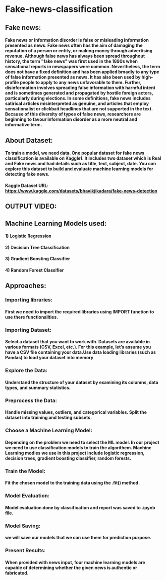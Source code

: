 # Fake-news-classification

## Fake news:

#### Fake news or information disorder is false or misleading information presented as news. Fake news often has the aim of damaging the reputation of a person or entity, or making money through advertising revenue. Although false news has always been spread throughout history, the term "fake news" was first used in the 1890s when sensational reports in newspapers were common. Nevertheless, the term does not have a fixed definition and has been applied broadly to any type of false information presented as news. It has also been used by high-profile people to apply to any news unfavorable to them. Further, disinformation involves spreading false information with harmful intent and is sometimes generated and propagated by hostile foreign actors, particularly during elections. In some definitions, fake news includes satirical articles misinterpreted as genuine, and articles that employ sensationalist or clickbait headlines that are not supported in the text. Because of this diversity of types of false news, researchers are beginning to favour information disorder as a more neutral and informative term.

## About Dataset:

#### To train a model, we need data. One popular dataset for fake news classification is available on Kaggle1. It includes two dataset which is Real and Fake news and had details such as title, text, subject, date. You can explore this dataset to build and evaluate machine learning models for detecting fake news.

#### Kaggle Dataset URL: https://www.kaggle.com/datasets/bhavikjikadara/fake-news-detection

## OUTPUT VIDEO:



## Machine Learning Models used:

#### 1) Logistic Regression

#### 2) Decision Tree Classification

#### 3) Gradient Boosting Classifier

#### 4) Random Forest Classifier


## Approaches:

### Importing libraries:

####    First we need to import the required libraries using IMPORT function to use there functionalities.

### Importing Dataset:

####    Select a dataset that you want to work with. Datasets are available in various formats (CSV, Excel, etc.). For this example, let’s assume you have a CSV file containing your data.Use data loading libraries (such as Pandas) to load your dataset into memory

### Explore the Data:

####    Understand the structure of your dataset by examining its columns, data types, and summary statistics.

### Preprocess the Data:

####    Handle missing values, outliers, and categorical variables. Split the dataset into training and testing subsets.

### Choose a Machine Learning Model:

####    Depending on the problem we need to select the ML model. In our project we need to use classification models to train the algorithem. Machine Learning modles we use in this project include logistic regression, decision trees, gradient boosting classifier, random forests.

### Train the Model:  
####    Fit the chosen model to the training data using the .fit() method.

### Model Evaluation:
####    Model evaluation done by classification and report was saved to .ipynb file.

### Model Saving:
####    we will save our models that we can use them for prediction purpose.

### Present Results:

####    When provided with news input, four machine learning models are capable of determining whether the given news is authentic or fabricated.
